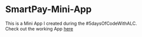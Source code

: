 # SmartPay-Mini-App
This is a Mini App I created during the #5daysOfCodeWithALC.<br> Check out the working App <a href ="https://mygradr.web.app/RLSn4T6mJmQBORq7vnOt/!#playground">here</a>
